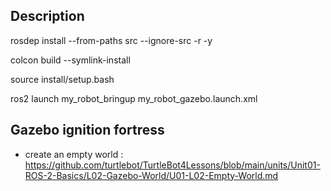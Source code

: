 

## Description


rosdep install --from-paths src --ignore-src -r -y

colcon build --symlink-install

source install/setup.bash

ros2 launch my_robot_bringup my_robot_gazebo.launch.xml






## Gazebo ignition fortress

- create an empty world : https://github.com/turtlebot/TurtleBot4Lessons/blob/main/units/Unit01-ROS-2-Basics/L02-Gazebo-World/U01-L02-Empty-World.md